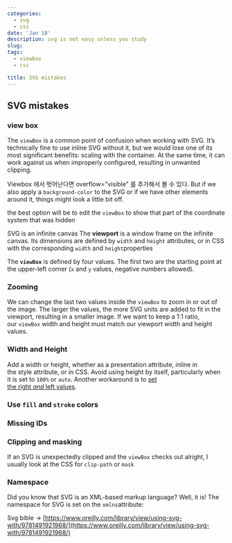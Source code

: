 ```yaml
---
categories:
  - svg
  - css
date: 'Jan 18'
description: svg is not easy unless you study
slug:
tags:
  - viewbox
  - css

title: SVG mistakes
---
```


## SVG mistakes

### view box

The `viewBox` is a common point of confusion when working with SVG. It’s technically fine to use inline SVG without it, but we would lose one of its most significant benefits: scaling with the container. At the same time, it can work against us when improperly configured, resulting in unwanted clipping.

Viewbox 에서 벗어난다면 overflow="visible" 를 추가해서 볼 수 있다. But if we also apply a `background-color` to the SVG or if we have other elements around it, things might look a little bit off.

the best option will be to edit the `viewBox` to show that part of the coordinate system that was hidden

SVG is an infinite canvas
The **viewport** is a window frame on the infinite canvas. Its dimensions are defined by `width` and `height` attributes, or in CSS with the corresponding `width` and `height`properties

The **`viewBox`** is defined by four values. The first two are the starting point at the upper-left corner (`x` and `y` values, negative numbers allowed).

### Zooming

We can change the last two values inside the `viewBox` to zoom in or out of the image. The larger the values, the more SVG units are added to fit in the viewport, resulting in a smaller image. If we want to keep a 1:1 ratio, our `viewBox` width and height must match our viewport width and height values.

### Width and Height

Add a width or height, whether as a presentation attribute, inline in the style attribute, or in CSS. Avoid using height by itself, particularly when it is set to `100%` or `auto`. Another workaround is to [set the right *and* left values](https://developer.mozilla.org/en-US/docs/Web/CSS/position#:~:text=Most%20of%20the,as%20auto.).

### Use `fill` and `stroke` colors

### Missing IDs

### Clipping and masking

If an SVG is unexpectedly clipped and the `viewBox` checks out alright, I usually look at the CSS for `clip-path` or `mask`

### Namespace

Did you know that SVG is an XML-based markup language? Well, it is! The namespace for SVG is set on the `xmlns`attribute:

Svg bible ->
[https://www.oreilly.com/library/view/using-svg-with/9781491921968/](https://www.oreilly.com/library/view/using-svg-with/9781491921968/)
